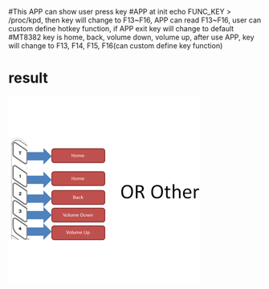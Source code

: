 #This APP can show user press key
#APP at init echo FUNC_KEY > /proc/kpd, then key will change to F13~F16, APP can read F13~F16, user can custom define hotkey function, if APP exit key will change to default
#MT8382 key is home, back, volume down, volume up, after use APP, key will change to F13, F14, F15, F16(can custom define key function)

# result
![alt tag](https://github.com/showoowohs/Po_git/blob/master/MT8382ReadKeyEvent/demo/ScanKey.gif)
